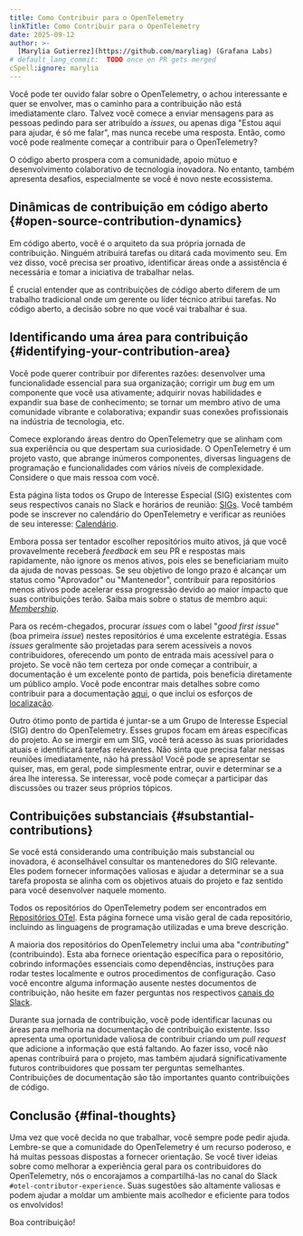```yaml
---
title: Como Contribuir para o OpenTelemetry
linkTitle: Como Contribuir para o OpenTelemetry
date: 2025-09-12
author: >-
  [Marylia Gutierrez](https://github.com/maryliag) (Grafana Labs)
# default_lang_commit:  TODO once en PR gets merged
cSpell:ignore: marylia
---
```


Você pode ter ouvido falar sobre o OpenTelemetry, o achou interessante e quer se
envolver, mas o caminho para a contribuição não está imediatamente claro. Talvez
você comece a enviar mensagens para as pessoas pedindo para ser atribuído a
_issues_, ou apenas diga "Estou aqui para ajudar, é só me falar", mas nunca
recebe uma resposta. Então, como você pode realmente começar a contribuir para o
OpenTelemetry?

O código aberto prospera com a comunidade, apoio mútuo e desenvolvimento
colaborativo de tecnologia inovadora. No entanto, também apresenta desafios,
especialmente se você é novo neste ecossistema.

## Dinâmicas de contribuição em código aberto {#open-source-contribution-dynamics}

Em código aberto, você é o arquiteto da sua própria jornada de contribuição.
Ninguém atribuirá tarefas ou ditará cada movimento seu. Em vez disso, você
precisa ser proativo, identificar áreas onde a assistência é necessária e tomar
a iniciativa de trabalhar nelas.

É crucial entender que as contribuições de código aberto diferem de um trabalho
tradicional onde um gerente ou líder técnico atribui tarefas. No código aberto,
a decisão sobre no que você vai trabalhar é sua.

## Identificando uma área para contribuição {#identifying-your-contribution-area}

Você pode querer contribuir por diferentes razões: desenvolver uma
funcionalidade essencial para sua organização; corrigir um _bug_ em um
componente que você usa ativamente; adquirir novas habilidades e expandir sua
base de conhecimento; se tornar um membro ativo de uma comunidade vibrante e
colaborativa; expandir suas conexões profissionais na indústria de tecnologia,
etc.

Comece explorando áreas dentro do OpenTelemetry que se alinham com sua
experiência ou que despertam sua curiosidade. O OpenTelemetry é um projeto
vasto, que abrange inúmeros componentes, diversas linguagens de programação e
funcionalidades com vários níveis de complexidade. Considere o que mais ressoa
com você.

Esta página lista todos os Grupo de Interesse Especial (SIG) existentes com seus
respectivos canais no Slack e horários de reunião: [SIGs][sigs]. Você também
pode se inscrever no calendário do OpenTelemetry e verificar as reuniões de seu
interesse: [Calendário][calendar].

Embora possa ser tentador escolher repositórios muito ativos, já que você
provavelmente receberá _feedback_ em seu PR e respostas mais rapidamente, não
ignore os menos ativos, pois eles se beneficiariam muito da ajuda de novas
pessoas. Se seu objetivo de longo prazo é alcançar um status como "Aprovador" ou
"Mantenedor", contribuir para repositórios menos ativos pode acelerar essa
progressão devido ao maior impacto que suas contribuições terão. Saiba mais
sobre o status de membro aqui: [_Membership_][membership].

Para os recém-chegados, procurar _issues_ com o label "_good first issue_" (boa
primeira _issue_) nestes repositórios é uma excelente estratégia. Essas _issues_
geralmente são projetadas para serem acessíveis a novos contribuidores,
oferecendo um ponto de entrada mais acessível para o projeto. Se você não tem
certeza por onde começar a contribuir, a documentação é um excelente ponto de
partida, pois beneficia diretamente um público amplo. Você pode encontrar mais
detalhes sobre como contribuir para a documentação [aqui][contrib], o que inclui
os esforços de [localização][localization].

Outro ótimo ponto de partida é juntar-se a um Grupo de Interesse Especial (SIG)
dentro do OpenTelemetry. Esses grupos focam em áreas específicas do projeto. Ao
se imergir em um SIG, você terá acesso às suas prioridades atuais e identificará
tarefas relevantes. Não sinta que precisa falar nessas reuniões imediatamente,
não há pressão! Você pode se apresentar se quiser, mas, em geral, pode
simplesmente entrar, ouvir e determinar se a área lhe interessa. Se interessar,
você pode começar a participar das discussões ou trazer seus próprios tópicos.

## Contribuições substanciais {#substantial-contributions}

Se você está considerando uma contribuição mais substancial ou inovadora, é
aconselhável consultar os mantenedores do SIG relevante. Eles podem fornecer
informações valiosas e ajudar a determinar se a sua tarefa proposta se alinha
com os objetivos atuais do projeto e faz sentido para você desenvolver naquele
momento.

Todos os repositórios do OpenTelemetry podem ser encontrados em [Repositórios
OTel][repos]. Esta página fornece uma visão geral de cada repositório, incluindo
as linguagens de programação utilizadas e uma breve descrição.

A maioria dos repositórios do OpenTelemetry inclui uma aba "_contributing_"
(contribuindo). Esta aba fornece orientação específica para o repositório,
cobrindo informações essenciais como dependências, instruções para rodar testes
localmente e outros procedimentos de configuração. Caso você encontre alguma
informação ausente nestes documentos de contribuição, não hesite em fazer
perguntas nos respectivos [canais do Slack][slack].

Durante sua jornada de contribuição, você pode identificar lacunas ou áreas para
melhoria na documentação de contribuição existente. Isso apresenta uma
oportunidade valiosa de contribuir criando um _pull request_ que adicione a
informação que está faltando. Ao fazer isso, você não apenas contribuirá para o
projeto, mas também ajudará significativamente futuros contribuidores que possam
ter perguntas semelhantes. Contribuições de documentação são tão importantes
quanto contribuições de código.

## Conclusão {#final-thoughts}

Uma vez que você decida no que trabalhar, você sempre pode pedir ajuda.
Lembre-se que a comunidade do OpenTelemetry é um recurso poderoso, e há muitas
pessoas dispostas a fornecer orientação. Se você tiver ideias sobre como
melhorar a experiência geral para os contribuidores do OpenTelemetry, nós o
encorajamos a compartilhá-las no canal do Slack `#otel-contributor-experience`.
Suas sugestões são altamente valiosas e podem ajudar a moldar um ambiente mais
acolhedor e eficiente para todos os envolvidos!

Boa contribuição!

[sigs]:
  https://github.com/open-telemetry/community?tab=readme-ov-file#special-interest-groups
[calendar]:
  https://github.com/open-telemetry/community?tab=readme-ov-file#calendar
[membership]:
  https://github.com/open-telemetry/community/blob/main/guides/contributor/membership.md
[contrib]: /docs/contributing
[localization]: /docs/contributing/localization/
[repos]: https://github.com/orgs/open-telemetry/repositories
[slack]: /community/end-user/slack-channel/
